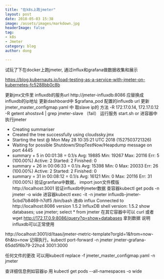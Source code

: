 ```yaml
---
title: "在k8s上跑jmeter"
layout: post
date: 2018-05-03 15:38
image: /assets/images/markdown.jpg
headerImage: false
tag:
- k8s
- Jmeter
category: blog
author: dong

---
```


试玩了下在docker上跑jmeter, 通过influx和grafana做数据收集和展示


https://blog.kubernauts.io/load-testing-as-a-service-with-jmeter-on-kubernetes-fc5288bb0c8b

更新jmx文件里 influxdb的服务url  http://jmeter-influxdb:8086      应替换成influxdb的ip地址
更新dashboard中 $grafana_pod 配置的influxdb url
更新jmeter_master_configmap.yaml 中 取slave ip的 方法
    -R 172.17.0.14, 172.17.0.12
    -R getent ahostsv4 | grep jmeter-slave （fail）
运行服务 start.sh or 进容器中执行jmeter
* Creating summariser <summary>
* Created the tree successfully using cloudssky.jmx
* Starting the test @ Mon May 28 10:35:21 UTC 2018 (1527503721326)
* Waiting for possible Shutdown/StopTestNow/Heapdump message on port 4445
* summary +      5 in 00:01:38 =    0.1/s Avg: 19885 Min: 19267 Max: 20116 Err:     5 (100.00%) Active: 2 Started: 2 Finished: 0
* summary +     26 in 00:06:33 =    0.1/s Avg: 15398 Min:     0 Max: 20033 Err:    26 (100.00%) Active: 2 Started: 2 Finished: 0
* summary =     31 in 00:08:12 =    0.1/s Avg: 16121 Min:     0 Max: 20116 Err:    31 (100.00%)
验证granfana中数据， import json文件模版
    http://localhost:3001
验证influxdb中jmeter数据
    查容器kubectl get pods -n jmeter -o wide
    进容器kubectl exec -it -n jmeter influxdb-jmeter-5cbd7b8469-h7df5 /bin/bash
    进db  influx
            Connected to http://localhost:8086 version 1.5.2
            InfluxDB shell version: 1.5.2
        show databases;
        use jmeter;
        select * from jmeter
   在其它容器中可以 curl 或者wget  http://172.17.0.9:8086/query?q=show+databases  拿到数据 说明influxdb可以正常使用


http://localhost:3001/d/ltaas/jmeter-metric-template?orgId=1&from=now-6h&to=now    记得执行。kubectl port-forward -n jmeter jmeter-grafana-65dd5f6b79-22hz4 3001:3000

任何文件的更改 可以用kubectl replace -f jmeter_master_configmap.yaml -n jmeter

查详细信息例如容器ip 用 kubectl get pods --all-namespaces -o wide
